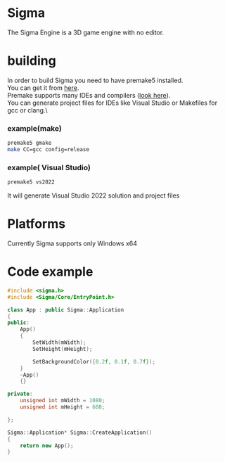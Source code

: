 # Sigma
The Sigma Engine is a 3D game engine with no editor.
# building
In order to build Sigma you need to have premake5 installed.\
You can get it from [here](https://premake.github.io/).\
Premake supports many IDEs and compilers ([look  here](https://premake.github.io/docs/Using-Premake)).\
You can generate project files for IDEs like Visual Studio or Makefiles for gcc or clang.\
### example(make)
```bash
premake5 gmake
make CC=gcc config=release
```
### example( Visual Studio)
```bash
premake5 vs2022
```
It will generate Visual Studio 2022 solution and project files
# Platforms
Currently Sigma supports only Windows x64
# Code example
``` c++
#include <sigma.h>
#include <Sigma/Core/EntryPoint.h>

class App : public Sigma::Application
{
public:
	App()
	{
		SetWidth(mWidth);
		SetHeight(mHeight);

		SetBackgroundColor({0.2f, 0.1f, 0.7f});
	}
	~App()
	{}

private:
	unsigned int mWidth = 1080;
	unsigned int mHeight = 608;

};

Sigma::Application* Sigma::CreateApplication()
{
	return new App();
}

```
